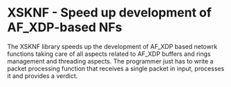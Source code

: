 # XSKNF - Speed up development of AF_XDP-based NFs

The XSKNF library speeds up the development of AF_XDP based netowrk functions taking care of all aspects related to AF_XDP buffers and rings management and threading aspects.
The programmer just has to write a packet processing function that receives a single packet in input, processes it and provides a verdict.